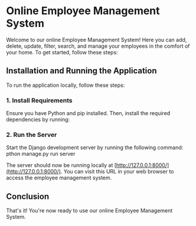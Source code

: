 # Online Employee Management System

Welcome to our online Employee Management System! Here you can add, delete, update, filter, search, and manage your employees in the comfort of your home. To get started, follow these steps:

## Installation and Running the Application

To run the application locally, follow these steps:

### 1. Install Requirements

Ensure you have Python and pip installed. Then, install the required dependencies by running:

### 2. Run the Server

Start the Django development server by running the following command:
pthon manage.py run server

The server should now be running locally at [http://127.0.0.1:8000/](http://127.0.0.1:8000/). You can visit this URL in your web browser to access the employee management system.

## Conclusion

That's it! You're now ready to use our online Employee Management System.

